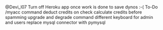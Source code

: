 @Devi_l07
Turn off Heroku app once work is done to save dynos :-(
To-Do
 /myacc command
 deduct credits on check
 calculate credits before spamming
 upgrade and degrade command
 different keyboard for admin and users
 replace mysql connector with pymysql
